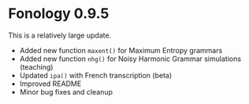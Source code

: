 # Fonology 0.9.5

This is a relatively large update.

- Added new function `maxent()` for Maximum Entropy grammars
- Added new function `nhg()` for Noisy Harmonic Grammar simulations (teaching)
- Updated `ipa()` with French transcription (beta)
- Improved README
- Minor bug fixes and cleanup
